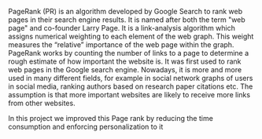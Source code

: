 PageRank (PR) is an algorithm developed by Google Search to rank web
pages in their search engine results. It is named after both the term "web page" and
co-founder Larry Page. It is a link-analysis algorithm which assigns numerical
weighting to each element of the web graph. This weight measures the “relative”
importance of the web page within the graph. PageRank works by counting the
number of links to a page to determine a rough estimate of how important the website
is. It was first used to rank web pages in the Google search engine. Nowadays, it is
more and more used in many different fields, for example in social network graphs
of users in social media, ranking authors based on research paper citations etc. The
assumption is that more important websites are likely to receive more links from other
websites.

In this project we improved this Page rank by reducing the time consumption and enforcing personalization to it